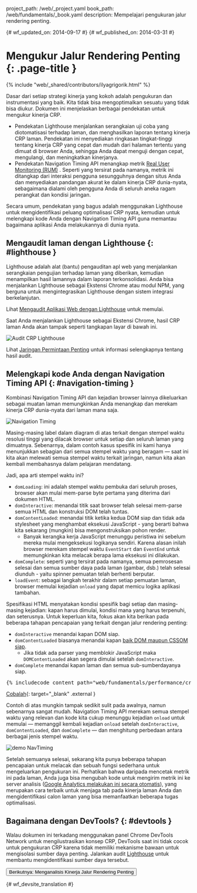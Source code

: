 project_path: /web/_project.yaml
book_path: /web/fundamentals/_book.yaml
description: Mempelajari pengukuran jalur rendering penting.

{# wf_updated_on: 2014-09-17 #}
{# wf_published_on: 2014-03-31 #}

# Mengukur Jalur Rendering Penting {: .page-title }

{% include "web/_shared/contributors/ilyagrigorik.html" %}

Dasar dari setiap strategi kinerja yang kokoh adalah pengukuran dan instrumentasi
yang baik. Kita tidak bisa mengoptimalkan sesuatu yang tidak bisa diukur. Dokumen ini
menjelaskan berbagai pendekatan untuk mengukur kinerja CRP.

* Pendekatan Lighthouse menjalankan serangkaian uji coba yang diotomatisasi terhadap laman,
  dan menghasilkan laporan tentang kinerja CRP laman. Pendekatan ini
  menyediakan ringkasan tingkat-tinggi tentang kinerja CRP yang cepat dan mudah
  dari halaman tertentu yang dimuat di browser Anda, sehingga Anda dapat menguji dengan cepat,
  mengulangi, dan meningkatkan kinerjanya.
* Pendekatan Navigation Timing API menangkap metrik [Real User
  Monitoring (RUM)](https://en.wikipedia.org/wiki/Real_user_monitoring)
. Seperti yang tersirat pada namanya, metrik ini ditangkap dari interaksi pengguna
  sesungguhnya dengan situs Anda dan menyediakan pandangan akurat ke dalam
   kinerja CRP dunia-nyata, sebagaimana dialami oleh pengguna Anda di seluruh aneka ragam
   perangkat dan kondisi jaringan.

Secara umum, pendekatan yang bagus adalah menggunakan Lighthouse untuk mengidentifikasi peluang optimalisasi CRP
nyata, kemudian untuk melengkapi kode Anda dengan
Navigation Timing API guna memantau bagaimana aplikasi Anda melakukannya di dunia nyata.

## Mengaudit laman dengan Lighthouse {: #lighthouse }

Lighthouse adalah alat (bantu) pengauditan apl web yang menjalankan serangkaian pengujian terhadap
laman yang diberikan, kemudian menampilkan hasil lamannya dalam laporan terkonsolidasi. Anda
bisa menjalankan Lighthouse sebagai Ekstensi Chrome atau modul NPM, yang
berguna untuk mengintegrasikan Lighthouse dengan sistem integrasi berkelanjutan.

Lihat [Mengaudit Aplikasi Web dengan Lighthouse](/web/tools/lighthouse/) untuk memulai.

Saat Anda menjalankan Lighthouse sebagai Ekstensi Chrome, hasil CRP laman Anda akan tampak
seperti tangkapan layar di bawah ini.

![Audit CRP Lighthouse](images/lighthouse-crp.png)

Lihat [Jaringan Permintaan Penting][crc] untuk informasi selengkapnya tentang hasil
audit.

[crc]: /web/tools/lighthouse/audits/critical-request-chains

## Melengkapi kode Anda dengan Navigation Timing API {: #navigation-timing }

Kombinasi Navigation Timing API dan kejadian browser lainnya dikeluarkan
sebagai muatan laman memungkinkan Anda menangkap dan merekam kinerja
CRP dunia-nyata dari laman mana saja.

<img src="images/dom-navtiming.png"  alt="Navigation Timing">

Masing-masing label dalam diagram di atas terkait dengan stempel waktu resolusi tinggi yang dilacak browser untuk setiap dan seluruh laman yang dimuatnya. Sebenarnya, dalam contoh kasus spesifik ini kami hanya menunjukkan sebagian dari semua stempel waktu yang beragam &mdash; saat ini kita akan melewati semua stempel waktu terkait jaringan, namun kita akan kembali membahasnya dalam pelajaran mendatang.

Jadi, apa arti stempel waktu ini?

* `domLoading`: ini adalah stempel waktu pembuka dari seluruh proses, 
 browser akan mulai mem-parse byte pertama yang diterima dari dokumen
 HTML.
* `domInteractive`: menandai titik saat browser telah selesai mem-parse semua
 HTML dan konstruksi DOM telah tuntas.
* `domContentLoaded`: menandai titik ketika kedua DOM siap dan tidak ada stylesheet yang menghambat eksekusi JavaScript - yang berarti bahwa kita sekarang (mungkin) bisa mengonstruksikan pohon render.
    * Banyak kerangka kerja JavaScript menunggu peristiwa ini sebelum mereka mulai mengeksekusi logikanya sendiri. Karena alasan inilah browser merekam stempel waktu `EventStart` dan `EventEnd` untuk memungkinkan kita melacak berapa lama eksekusi ini dilakukan.
* `domComplete`: seperti yang tersirat pada namanya, semua pemrosesan selesai dan
 semua sumber daya pada laman (gambar, dsb.) telah selesai diunduh -
 yaitu spinner pemuatan telah berhenti berputar.
* `loadEvent`: sebagai langkah terakhir dalam setiap pemuatan laman, browser memulai
 kejadian `onload` yang dapat memicu logika aplikasi tambahan.

Spesifikasi HTML menyatakan kondisi spesifik bagi setiap dan masing-masing kejadian: kapan harus dimulai, kondisi mana yang harus terpenuhi, dan seterusnya. Untuk keperluan kita, fokus akan kita berikan pada beberapa tahapan pencapaian yang terkait dengan jalur rendering penting:

* `domInteractive` menandai kapan DOM siap.
* `domContentLoaded` biasanya menandai kapan [baik DOM maupun CSSOM siap](http://calendar.perfplanet.com/2012/deciphering-the-critical-rendering-path/).
    * Jika tidak ada parser yang memblokir JavaScript maka `DOMContentLoaded` akan segera dimulai setelah `domInteractive`.
* `domComplete` menandai kapan laman dan semua sub-sumberdayanya siap.


<div style="clear:both;"></div>

<pre class="prettyprint">
{% includecode content_path="web/fundamentals/performance/critical-rendering-path/_code/measure_crp.html" region_tag="full" adjust_indentation="auto" %}
</pre>

[Cobalah](https://googlesamples.github.io/web-fundamentals/fundamentals/performance/critical-rendering-path/measure_crp.html){: target="_blank" .external }

Contoh di atas mungkin tampak sedikit sulit pada awalnya, namun sebenarnya sangat mudah. Navigation Timing API merekam semua stempel waktu yang relevan dan kode kita cukup menunggu kejadian `onload` untuk memulai &mdash; memanggil kembali kejadian `onload` setelah `domInteractive`, `domContentLoaded`, dan `domComplete` &mdash; dan menghitung perbedaan antara berbagai jenis stempel waktu.

<img src="images/device-navtiming-small.png"  alt="demo NavTiming">

Setelah semuanya selesai, sekarang kita punya beberapa tahapan pencapaian untuk melacak dan sebuah fungsi sederhana untuk mengeluarkan pengukuran ini. Perhatikan bahwa daripada mencetak metrik ini pada laman, Anda juga bisa mengubah kode untuk mengirim metrik ini ke server analisis ([Google Analytics melakukan ini secara otomatis](https://support.google.com/analytics/answer/1205784)), yang merupakan cara terbaik untuk menjaga tab pada kinerja laman Anda dan mengidentifikasi calon laman yang bisa memanfaatkan beberapa tugas optimalisasi.

## Bagaimana dengan DevTools? {: #devtools }

Walau dokumen ini terkadang menggunakan panel Chrome DevTools Network untuk
mengilustrasikan konsep CRP, DevTools saat ini tidak cocok untuk pengukuran CRP
karena tidak memiliki mekanisme bawaan untuk mengisolasi
sumber daya penting. Jalankan audit [Lighthouse](#lighthouse) untuk membantu mengidentifikasi
sumber daya tersebut.

<a href="analyzing-crp" class="gc-analytics-event"
    data-category="CRP" data-label="Next / Analyzing CRP">
  <button>Berikutnya: Menganalisis Kinerja Jalur Rendering Penting</button>
</a>


{# wf_devsite_translation #}
